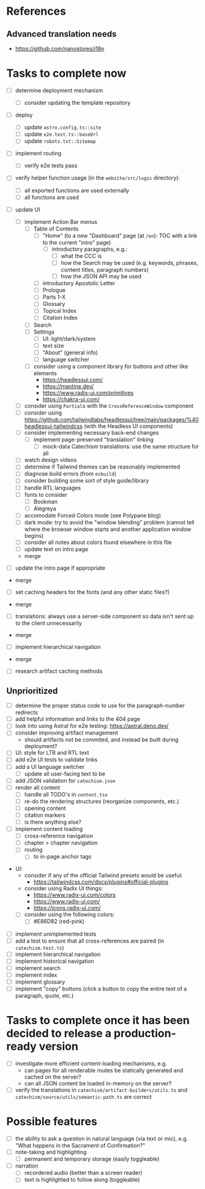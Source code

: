 # References

## Advanced translation needs

- https://github.com/nanostores/i18n

# Tasks to complete now

- [ ] determine deployment mechanism
  - [ ] consider updating the template repository
- [ ] deploy
  - [ ] update `astro.config.ts::site`
  - [ ] update `e2e.test.ts::baseUrl`
  - [ ] update `robots.txt::Sitemap`
- [ ] implement routing
  - [ ] verify e2e tests pass
- [ ] verify helper function usage (in the `website/src/logic` directory):
  - [ ] all exported functions are used externally
  - [ ] all functions are used
- [ ] update UI
  - [ ] implement Action Bar menus
    - [ ] Table of Contents
      - [ ] "Home" (to a new "Dashboard" page (at `/en`): TOC with a link to the current "intro" page)
        - [ ] introductory paragraphs, e.g.:
          - [ ] what the CCC is
          - [ ] how the Search may be used (e.g. keywords, phrases, content titles, paragraph numbers)
          - [ ] how the JSON API may be used
      - [ ] introductory Apostolic Letter
      - [ ] Prologue
      - [ ] Parts 1-X
      - [ ] Glossary
      - [ ] Topical Index
      - [ ] Citation Index
    - [ ] Search
    - [ ] Settings
      - [ ] UI: light/dark/system
      - [ ] text size
      - [ ] "About" (general info)
      - [ ] language switcher
    - [ ] consider using a component library for buttons and other like elements
      - https://headlessui.com/
      - https://mantine.dev/
      - https://www.radix-ui.com/primitives
      - https://chakra-ui.com/
  - [ ] consider using `Partial`s with the `CrossReferenceWindow` component
  - [ ] consider using https://github.com/tailwindlabs/headlessui/tree/main/packages/%40headlessui-tailwindcss (with the Headless UI
        components)
  - [ ] consider implementing necessary back-end changes
    - [ ] implement page-preserved "translation" linking
      - [ ] mock-data Catechism translations: use the same structure for all
  - [ ] watch design videos
  - [ ] determine if Tailwind themes can be reasonably implemented
  - [ ] diagnose build errors (from `esbuild`)
  - [ ] consider building some sort of style guide/library
  - [ ] handle RTL languages
  - [ ] fonts to consider
    - [ ] Bookman
    - [ ] Alegreya
  - [ ] accomodate Forced Colors mode (see Polypane blog)
  - [ ] dark mode: try to avoid the "window blending" problem (cannot tell where the browser window starts and another application window
        begins)
  - [ ] consider all notes about colors found elsewhere in this file
  - [ ] update text on intro page
  - merge

- [ ] update the intro page if appropriate
- merge

- [ ] set caching headers for the fonts (and any other static files?)
- merge

- [ ] translations: always use a server-side component so data isn't sent up to the client unnecessarily
- merge

- [ ] implement hierarchical navigation
- merge

- [ ] research artifact caching methods

## Unprioritized

- [ ] determine the proper status code to use for the paragraph-number redirects
- [ ] add helpful information and links to the 404 page
- [ ] look into using Astral for e2e testing: https://astral.deno.dev/
- [ ] consider improving artifact management
  - should artifacts not be commited, and instead be built during deployment?
- [ ] UI: style for LTR and RTL text
- [ ] add e2e UI tests to validate links
- [ ] add a UI language switcher
  - [ ] update all user-facing text to be
- [ ] add JSON validation for `catechism.json`
- [ ] render all content
  - [ ] handle all TODO's in `content.tsx`
  - [ ] re-do the rendering structures (reorganize components, etc.)
  - [ ] opening content
  - [ ] citation markers
  - [ ] is there anything else?
- [ ] implement content loading
  - [ ] cross-reference navigation
  - [ ] chapter > chapter navigation
  - [ ] routing
    - [ ] to in-page anchor tags
- UI:
  - consider if any of the official Tailwind presets would be useful:
    - https://tailwindcss.com/docs/plugins#official-plugins
  - consider using Radix UI things:
    - https://www.radix-ui.com/colors
    - https://www.radix-ui.com/
    - https://icons.radix-ui.com/
  - [ ] consider using the following colors:
    - [ ] #E86D82 (red-pink)
- [ ] implement unimplemented tests
- [ ] add a test to ensure that all cross-references are paired (in `catechism.test.ts`)
- [ ] implement hierarchical navigation
- [ ] implement historical navigation
- [ ] implement search
- [ ] implement index
- [ ] implement glossary
- [ ] implement "copy" buttons (click a button to copy the entire text of a paragraph, quote, etc.)

# Tasks to complete once it has been decided to release a production-ready version

- [ ] investigate more efficient content-loading mechanisms, e.g.
  - can pages for all renderable routes be statically generated and cached on the server?
  - can all JSON content be loaded in-memory on the server?
- [ ] verify the translations in `catechism/artifact-builders/utils.ts` and `catechism/source/utils/semantic-path.ts` are correct

# Possible features

- [ ] the ability to ask a question in natural language (via text or mic), e.g. "What happens in the Sacrament of Confirmation?"
- [ ] note-taking and highlighting
  - [ ] permanent and temporary storage (easily toggleable)
- [ ] narration
  - [ ] recordered audio (better than a screen reader)
  - [ ] text is highlighted to follow along (toggleable)
